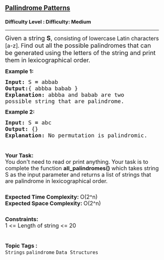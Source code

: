 <h2><a href="https://www.geeksforgeeks.org/problems/pallindrome-patterns0809/1?page=1&difficulty=Medium&status=unsolved,attempted&sortBy=accuracy">Pallindrome Patterns</a></h2><h3>Difficulty Level : Difficulty: Medium</h3><hr><div class="problems_problem_content__Xm_eO"><p><span style="font-size: 20px;">Given a string <strong>S</strong>,&nbsp;</span><span style="font-size: 18px;">consisting of lowercase Latin characters [a-z].&nbsp;</span><span style="font-size: 20px;"><span style="font-size: 18px;">F</span>ind&nbsp;out all the possible palindromes that can be generated using the letters of the string and print them in&nbsp;lexicographical&nbsp;order.</span></p>
<p><span style="font-size: 18px;"><strong>Example 1:</strong></span></p>
<pre><span style="font-size: 18px;"><strong>Input: </strong>S<strong> = </strong>abbab
<strong>Output:</strong>{ abbba babab }
<strong>Explanation: </strong>abbba and babab are two
possible string that are palindrome.</span>
</pre>
<p><span style="font-size: 18px;"><strong>Example 2:</strong></span></p>
<pre><span style="font-size: 18px;"><strong>Input: </strong>S<strong> = </strong>abc
<strong>Output: </strong>{}
<strong>Explanation:</strong> No permutation is palindromic.</span>
</pre>
<p>&nbsp;</p>
<p><span style="font-size: 18px;"><strong>Your Task:</strong><br>You don't need to read or print anything. Your task is to complete the function&nbsp;<strong>all_palindromes()</strong> which takes string S as the input parameter and returns a list of strings that are palindrome in lexicographical order.</span><br>&nbsp;</p>
<p><span style="font-size: 18px;"><strong>Expected Time Complexity:&nbsp;</strong>O(2^n)<br><strong>Expected Space Complexity:&nbsp;</strong>O(2^n)</span><br>&nbsp;</p>
<p><span style="font-size: 18px;"><strong>Constraints:</strong><br>1 &lt;= Length of string &lt;= 20</span></p></div><br><p><span style=font-size:18px><strong>Topic Tags : </strong><br><code>Strings</code>&nbsp;<code>palindrome</code>&nbsp;<code>Data Structures</code>&nbsp;